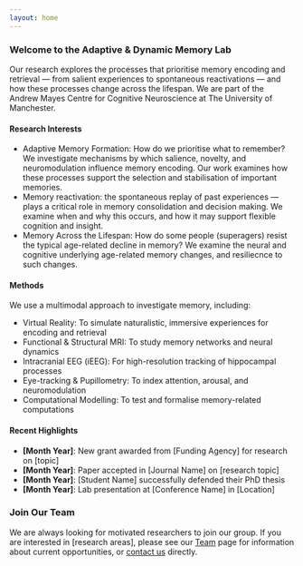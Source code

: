 ```yaml
---
layout: home
---
```

### Welcome to the Adaptive & Dynamic Memory Lab
Our research explores  the processes that prioritise memory encoding and retrieval — from salient experiences to spontaneous reactivations — and how these processes change across the lifespan. We are part of the Andrew Mayes Centre for Cognitive Neuroscience at The University of Manchester.

#### Research Interests

  - Adaptive Memory Formation: How do we prioritise what to remember? We investigate mechanisms by which salience, novelty, and neuromodulation influence memory encoding. Our work examines how these processes support the selection and stabilisation of important memories.
  - Memory reactivation: the spontaneous replay of past experiences — plays a critical role in memory consolidation and decision making. We examine when and why this occurs, and how it may support flexible cognition and insight.
  - Memory Across the Lifespan: How do some people (superagers) resist the typical age-related decline in memory? We examine the neural and cognitive underlying age-related memory changes, and resiliecnce to such changes.

#### Methods
We use a multimodal approach to investigate memory, including:
- Virtual Reality: To simulate naturalistic, immersive experiences for encoding and retrieval
- Functional & Structural MRI:</strong> To study memory networks and neural dynamics
- Intracranial EEG (iEEG): For high-resolution tracking of hippocampal processes
- Eye-tracking & Pupillometry: To index attention, arousal, and neuromodulation
- Computational Modelling: To test and formalise memory-related computations

#### Recent Highlights

- **[Month Year]**: New grant awarded from [Funding Agency] for research on [topic]
- **[Month Year]**: Paper accepted in [Journal Name] on [research topic]
- **[Month Year]**: [Student Name] successfully defended their PhD thesis
- **[Month Year]**: Lab presentation at [Conference Name] in [Location]

### Join Our Team

We are always looking for motivated researchers to join our group. If you are interested in [research areas], please see our [Team](/people) page for information about current opportunities, or [contact us](/contact) directly.

